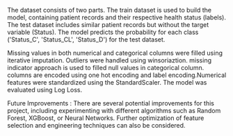 The dataset consists of two parts. The train dataset is used to build the model, containing patient records and their respective health status (labels). The test dataset includes similar patient records but without the target variable (Status). The model predicts the probability for each class ('Status_C', 'Status_CL', 'Status_D') for the test dataset.

Missing values in both numerical and categorical columns were filled using iterative imputation. 
Outliers were handled using winsoriaztion. missing indicator approach is used to filled null values in categorical column. columns are encoded using one hot encoding and label encoding.Numerical features were standardized using the StandardScaler.
The model was evaluated using Log Loss.

Future Improvements : There are several potential improvements for this project, including experimenting with different algorithms such as Random Forest, XGBoost, or Neural Networks.
Further optimization of feature selection and engineering techniques can also be considered.
